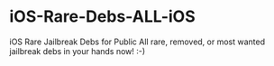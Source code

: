 # iOS-Rare-Debs-ALL-iOS
iOS Rare Jailbreak Debs for Public
All rare, removed, or most wanted jailbreak debs in your hands now! :-)
